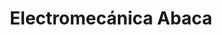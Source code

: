 ---
title: "Electromecánica Abaca"
url: /godoy-cruz/electromecanica-abaca/
shop: reparación de automóviles
---